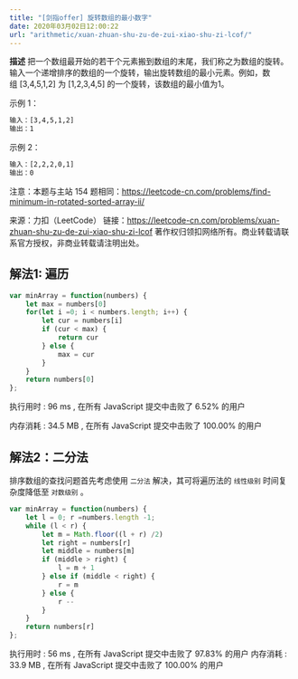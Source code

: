 ```yaml
---
title: "[剑指offer] 旋转数组的最小数字"
date: 2020年03月02日12:00:22
url: "arithmetic/xuan-zhuan-shu-zu-de-zui-xiao-shu-zi-lcof/"
---
```


**描述** 把一个数组最开始的若干个元素搬到数组的末尾，我们称之为数组的旋转。输入一个递增排序的数组的一个旋转，输出旋转数组的最小元素。例如，数组 [3,4,5,1,2] 为 [1,2,3,4,5] 的一个旋转，该数组的最小值为1。  

示例 1：
```bash
输入：[3,4,5,1,2]
输出：1
```
示例 2：

```bash
输入：[2,2,2,0,1]
输出：0
```

注意：本题与主站 154 题相同：https://leetcode-cn.com/problems/find-minimum-in-rotated-sorted-array-ii/

来源：力扣（LeetCode）
链接：https://leetcode-cn.com/problems/xuan-zhuan-shu-zu-de-zui-xiao-shu-zi-lcof
著作权归领扣网络所有。商业转载请联系官方授权，非商业转载请注明出处。
<!--more-->


## 解法1: 遍历

```js
var minArray = function(numbers) {
    let max = numbers[0]
    for(let i =0; i < numbers.length; i++) {
        let cur = numbers[i]
        if (cur < max) {
            return cur
        } else {
            max = cur
        }
    }
    return numbers[0]
};
```


执行用时 :
96 ms
, 在所有 JavaScript 提交中击败了
6.52%
的用户

内存消耗 :
34.5 MB
, 在所有 JavaScript 提交中击败了
100.00%
的用户

## 解法2：二分法
排序数组的查找问题首先考虑使用 `二分法` 解决，其可将遍历法的 `线性级别` 时间复杂度降低至 `对数级别` 。
```js
var minArray = function(numbers) {
    let l = 0; r =numbers.length -1;
    while (l < r) {
        let m = Math.floor((l + r) /2)
        let right = numbers[r]
        let middle = numbers[m]
        if (middle > right) {
            l = m + 1
        } else if (middle < right) {
            r = m
        } else {
            r --
        }
    }
    return numbers[r]
};
```

执行用时 :
56 ms
, 在所有 JavaScript 提交中击败了
97.83%
的用户
内存消耗 :
33.9 MB
, 在所有 JavaScript 提交中击败了
100.00%
的用户